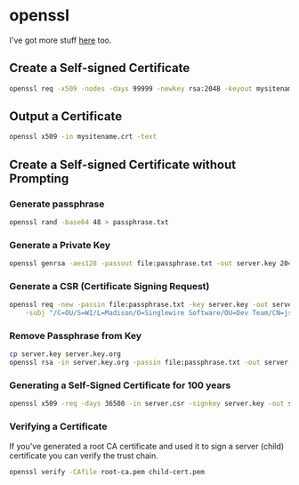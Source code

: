 # openssl
I've got more stuff [here](https://github.com/jspyeatt/dev-notes/blob/master/security-notes.md) too.

## Create a Self-signed Certificate
```bash
openssl req -x509 -nodes -days 99999 -newkey rsa:2048 -keyout mysitename.key -out mysitename.crt
```
## Output a Certificate
```bash
openssl x509 -in mysitename.crt -text
```
## Create a Self-signed Certificate without Prompting
### Generate passphrase
```bash
openssl rand -base64 48 > passphrase.txt
```
### Generate a Private Key
```bash
openssl genrsa -aes128 -passout file:passphrase.txt -out server.key 2048
```

### Generate a CSR (Certificate Signing Request)
```bash
openssl req -new -passin file:passphrase.txt -key server.key -out server.csr \
    -subj "/C=OU/S=WI/L=Madison/O=Singlewire Software/OU=Dev Team/CN=jspyeatt.qadev.singlewire.com"
```

### Remove Passphrase from Key
```bash
cp server.key server.key.org
openssl rsa -in server.key.org -passin file:passphrase.txt -out server.key
```

### Generating a Self-Signed Certificate for 100 years
```bash
openssl x509 -req -days 36500 -in server.csr -signkey server.key -out server.crt
```
### Verifying a Certificate
If you've generated a root CA certificate and used it to sign a server (child) certificate you can 
verify the trust chain.
```bash
openssl verify -CAfile root-ca.pem child-cert.pem
```
